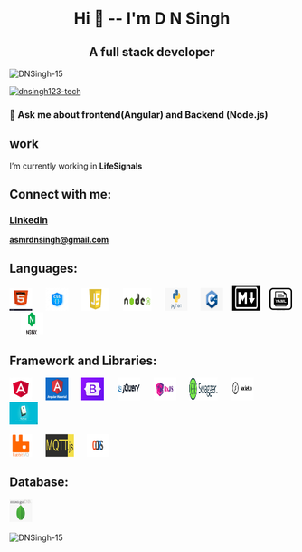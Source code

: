 <h1 align="center">Hi 👋 -- I'm D N Singh</h1>
<h2 align="center">A full stack developer</h2>
 
<p align="left"> <img src="https://komarev.com/ghpvc/?username=dnsingh123-tech&label=Profile%20views&color=0e75b6&style=flat" alt="DNSingh-15" /> </p>

<p align="left"> <a href="https://github.com/ryo-ma/github-profile-trophy"><img src="https://github-profile-trophy.vercel.app/?username=DNSingh-15" alt="dnsingh123-tech" /></a> </p>

### 💬 Ask me about **frontend(Angular) and Backend (Node.js)**

## work
I’m currently working in **LifeSignals**


## Connect with me:

<h3> <a href="https://www.linkedin.com/in/d-n-singh-49b85b1b2/">Linkedin</a> </h3>  
 
**asmrdnsingh@gmail.com**


## Languages:

<img src="html.jpg" alt="Girl in a jacket" width="40" height="40"> &nbsp;&nbsp;&nbsp;&nbsp;
<img src="css.jpg" alt="Girl in a jacket" width="40" height="40"> &nbsp;&nbsp;&nbsp;&nbsp;
<img src="js.png" alt="Girl in a jacket" width="50" height="40"> &nbsp;&nbsp;&nbsp;&nbsp;
<img src="node.png" alt="Girl in a jacket" width="50" height="40"> &nbsp;&nbsp;&nbsp;&nbsp;
<img src="pyhton.png" alt="Girl in a jacket" 
width="40" height="40"> &nbsp;&nbsp;&nbsp;&nbsp;
<img src="C++.png" alt="Girl in a jacket" 
width="40" height="40"> &nbsp;&nbsp;
<img src="markdown.png" alt="Girl in a jacket" width="50" height="45"> &nbsp;&nbsp;
<img src="yaml1.png" alt="Girl in a jacket" width="40" height="40"> &nbsp;&nbsp;&nbsp;&nbsp;
<img src="NGINX.png" alt="Girl in a jacket" width="40" height="40">



## Framework and Libraries:

<img src="angular.png" alt="Girl in a jacket" width="40" height="40"> &nbsp;&nbsp;&nbsp;&nbsp;
<img src="angular-material.png" alt="Girl in a jacket" width="40" height="40"> &nbsp;&nbsp;&nbsp;&nbsp;
<img src="bootstrap.png" alt="Girl in a jacket" width="40" height="40"> &nbsp;&nbsp;&nbsp;&nbsp;
<img src="jquery.png" alt="Girl in a jacket" width="40" height="40"> &nbsp;&nbsp;&nbsp;&nbsp;
<img src="rxjs.webp" alt="Girl in a jacket" width="40" height="40"> &nbsp;&nbsp;&nbsp;&nbsp;
<img src="swagger.webp" alt="Girl in a jacket" width="50" height="40"> &nbsp;&nbsp;&nbsp;&nbsp;
<img src="socket.jpg" alt="Girl in a jacket" width="40" height="40"> &nbsp;&nbsp;&nbsp;&nbsp;
<img src="vuepres.jpg" alt="Girl in a jacket" width="50" height="40"> &nbsp;&nbsp;&nbsp;&nbsp;

<img src="rabbitmq.png" alt="Girl in a jacket" width="40" height="40"> &nbsp;&nbsp;&nbsp;&nbsp;
<img src="MQTT.js.png" alt="Girl in a jacket" width="50" height="40"> &nbsp;&nbsp;&nbsp;&nbsp;
<img src="cors.png" alt="Girl in a jacket" width="40" height="40"> &nbsp;&nbsp;&nbsp;&nbsp;


## Database:
<img src="mongodb.png" alt="Girl in a jacket" width="40" height="40">


<p><img align="center" src="https://github-readme-stats.vercel.app/api/top-langs?username=DNSingh-15&show_icons=true&locale=en&layout=compact" alt="DNSingh-15" /></p>
